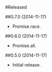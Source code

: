 #Released

##0.7.0 (2014-11-17)
* Promise.race.

##0.6.0 (2014-11-17)
* Promise.all.

##0.5.0 (2014-11-17)
* Initial release.
